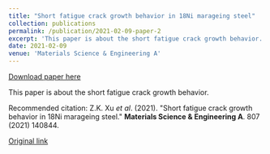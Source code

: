 ```yaml
---
title: "Short fatigue crack growth behavior in 18Ni marageing steel"
collection: publications
permalink: /publication/2021-02-09-paper-2
excerpt: 'This paper is about the short fatigue crack growth behavior.'
date: 2021-02-09
venue: 'Materials Science & Engineering A'
---
```


<a href='http://xuzikuan12.github.io/files/paper2.pdf'>Download paper here</a>

This paper is about the short fatigue crack growth behavior.

Recommended citation: Z.K. Xu <i>et al</i>. (2021). "Short fatigue crack growth behavior in 18Ni marageing steel." <b>Materials Science & Engineering A</b>. 807 (2021) 140844.

<a href='https://doi.org/10.1016/j.msea.2021.140844' target='_blank'>Original link</a>